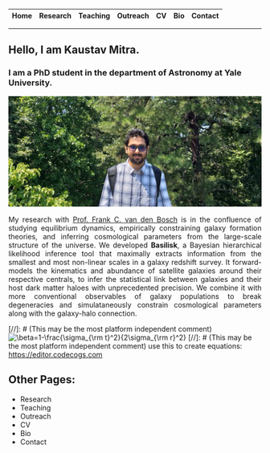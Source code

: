 Home | Research | Teaching | Outreach | CV | Bio | Contact
--- | --- | --- | --- | --- | --- | ---

_______

## Hello, I am Kaustav Mitra.
### I am a PhD student in the department of Astronomy at Yale University.



![alt text](images/headshot.jpg "My photograph.")

<div style="text-align: justify">
My research with <a href="https://campuspress.yale.edu/vdbosch/" target="_blank">Prof. Frank C. van den Bosch</a> is in the confluence of studying equilibrium dynamics, empirically constraining galaxy formation theories, and inferring cosmological parameters from the large-scale structure of the universe.  We developed <b>Basilisk</b>, a Bayesian hierarchical likelihood inference tool that maximally extracts information from the smallest and most non-linear scales in a galaxy redshift survey.  It forward-models the kinematics and abundance of satellite galaxies around their respective centrals, to infer the statistical link between galaxies and their host dark matter haloes with unprecedented precision.  We combine it with more conventional observables of galaxy populations to break degeneracies and simulataneously constrain cosmological parameters along with the galaxy-halo connection.
</div>

[//]: # (This may be the most platform independent comment) <img src="https://latex.codecogs.com/svg.image?\beta=1-\frac{\sigma_{\rm&space;t}^2}{2\sigma_{\rm&space;r}^2}" title="\beta=1-\frac{\sigma_{\rm t}^2}{2\sigma_{\rm r}^2}" /> 
[//]: # (This may be the most platform independent comment) use this to create equations: https://editor.codecogs.com


## Other Pages:
- Research
- Teaching
- Outreach
- CV
- Bio
- Contact
